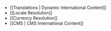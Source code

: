 - [[Translations | Dynamic International Content]]
- [[Locale Resolution]]
- [[Currency Resolution]]
- [[CMS | CMS International Content]]